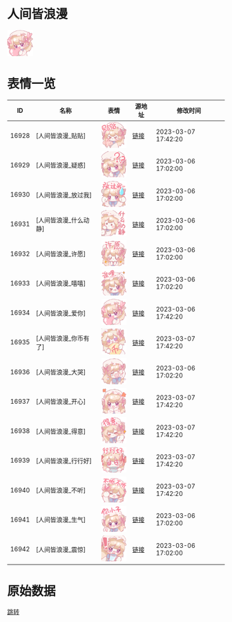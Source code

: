 # 人间皆浪漫

<img src="./cover.png" height="60" alt="cover" />

# 表情一览

|ID|名称|表情|源地址|修改时间|
|----|----|----|----|----|
|16928|[人间皆浪漫_贴贴]|<img src="./pic/016928_%5B人间皆浪漫_贴贴%5D.png" height="60" alt="贴贴"/>|[链接](https://i0.hdslb.com/bfs/garb/2f215b7e6cdd32a880ccd2492ab7be60cd853096.png)|2023-03-07 17:42:20|
|16929|[人间皆浪漫_疑惑]|<img src="./pic/016929_%5B人间皆浪漫_疑惑%5D.png" height="60" alt="疑惑"/>|[链接](https://i0.hdslb.com/bfs/garb/819c39bbf2f410d314e6a860d81a42930bdb3d60.png)|2023-03-06 17:02:00|
|16930|[人间皆浪漫_放过我]|<img src="./pic/016930_%5B人间皆浪漫_放过我%5D.png" height="60" alt="放过我"/>|[链接](https://i0.hdslb.com/bfs/garb/7a75cba9d96430ec0170f837f7a026d57fd177bf.png)|2023-03-06 17:02:00|
|16931|[人间皆浪漫_什么动静]|<img src="./pic/016931_%5B人间皆浪漫_什么动静%5D.png" height="60" alt="什么动静"/>|[链接](https://i0.hdslb.com/bfs/garb/1cfe0c4676f99f9ecf2381185bcc7d270b1d2345.png)|2023-03-06 17:02:00|
|16932|[人间皆浪漫_许愿]|<img src="./pic/016932_%5B人间皆浪漫_许愿%5D.png" height="60" alt="许愿"/>|[链接](https://i0.hdslb.com/bfs/garb/3395cef021d696569cf2c18797e4eb991c4f3be3.png)|2023-03-06 17:02:00|
|16933|[人间皆浪漫_嘻嘻]|<img src="./pic/016933_%5B人间皆浪漫_嘻嘻%5D.png" height="60" alt="嘻嘻"/>|[链接](https://i0.hdslb.com/bfs/garb/23a1e673e775955a7fc583055b5d18697ec55780.png)|2023-03-06 17:02:20|
|16934|[人间皆浪漫_爱你]|<img src="./pic/016934_%5B人间皆浪漫_爱你%5D.png" height="60" alt="爱你"/>|[链接](https://i0.hdslb.com/bfs/garb/fdeda3e8f8799be37dace1bdc5de161d6b67b97c.png)|2023-03-06 17:42:20|
|16935|[人间皆浪漫_你币有了]|<img src="./pic/016935_%5B人间皆浪漫_你币有了%5D.png" height="60" alt="你币有了"/>|[链接](https://i0.hdslb.com/bfs/garb/f056492a2203c405f45535ef5507e30e8493eea0.png)|2023-03-07 17:42:20|
|16936|[人间皆浪漫_大哭]|<img src="./pic/016936_%5B人间皆浪漫_大哭%5D.png" height="60" alt="大哭"/>|[链接](https://i0.hdslb.com/bfs/garb/1e061c2d57b826f524882ac5a30f2146bd1058e4.png)|2023-03-06 17:02:20|
|16937|[人间皆浪漫_开心]|<img src="./pic/016937_%5B人间皆浪漫_开心%5D.png" height="60" alt="开心"/>|[链接](https://i0.hdslb.com/bfs/garb/2525207fb9c35ed3920b1860564d7093b0f98cf9.png)|2023-03-07 17:42:20|
|16938|[人间皆浪漫_得意]|<img src="./pic/016938_%5B人间皆浪漫_得意%5D.png" height="60" alt="得意"/>|[链接](https://i0.hdslb.com/bfs/garb/6486ff2fa4a42292c97306c2c2df0c86867620a4.png)|2023-03-07 17:42:20|
|16939|[人间皆浪漫_行行好]|<img src="./pic/016939_%5B人间皆浪漫_行行好%5D.png" height="60" alt="行行好"/>|[链接](https://i0.hdslb.com/bfs/garb/a3b5b3767b3b67d44ff76745a87406173b14ed81.png)|2023-03-07 17:42:20|
|16940|[人间皆浪漫_不听]|<img src="./pic/016940_%5B人间皆浪漫_不听%5D.png" height="60" alt="不听"/>|[链接](https://i0.hdslb.com/bfs/garb/1ff86a2594ffb3fd2ed2f55276af6f713b59c326.png)|2023-03-07 17:42:20|
|16941|[人间皆浪漫_生气]|<img src="./pic/016941_%5B人间皆浪漫_生气%5D.png" height="60" alt="生气"/>|[链接](https://i0.hdslb.com/bfs/garb/2048b704aa972a464758f3d763113b35b973350a.png)|2023-03-06 17:02:00|
|16942|[人间皆浪漫_震惊]|<img src="./pic/016942_%5B人间皆浪漫_震惊%5D.png" height="60" alt="震惊"/>|[链接](https://i0.hdslb.com/bfs/garb/927655ab9711785e63239467095c21428a495fc7.png)|2023-03-06 17:02:00|

# 原始数据

[跳转](./raw.json)

